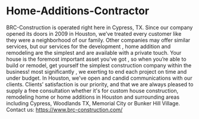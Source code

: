 # Home-Additions-Contractor
BRC-Construction is operated right here in Cypress, TX. Since our company opened its doors in 2009 in Houston, we’ve treated every customer like they were a neighborhood of our family. Other companies may offer similar services, but our services for the development , home addition and remodeling are the simplest and are available with a private touch. Your house is the foremost important asset you've got , so when you’re able to build or remodel, get yourself the simplest construction company within the business! most significantly , we exerting to end each project on time and under budget. In Houston, we've open and candid communications with our clients. Clients’ satisfaction is our priority, and that we are always pleased to supply a free consultation whether it's for custom house construction, remodeling home or home additions in Houston and surrounding areas including Cypress, Woodlands TX, Memorial City or Bunker Hill Village. Contact us: https://www.brc-construction.com/
